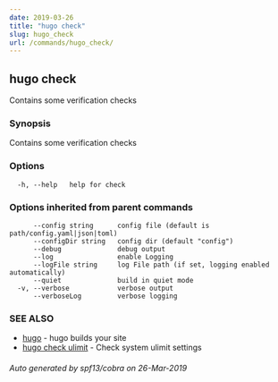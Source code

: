 ```yaml
---
date: 2019-03-26
title: "hugo check"
slug: hugo_check
url: /commands/hugo_check/
---
```

## hugo check

Contains some verification checks

### Synopsis

Contains some verification checks

### Options

```
  -h, --help   help for check
```

### Options inherited from parent commands

```
      --config string      config file (default is path/config.yaml|json|toml)
      --configDir string   config dir (default "config")
      --debug              debug output
      --log                enable Logging
      --logFile string     log File path (if set, logging enabled automatically)
      --quiet              build in quiet mode
  -v, --verbose            verbose output
      --verboseLog         verbose logging
```

### SEE ALSO

* [hugo](/commands/hugo/)	 - hugo builds your site
* [hugo check ulimit](/commands/hugo_check_ulimit/)	 - Check system ulimit settings

###### Auto generated by spf13/cobra on 26-Mar-2019
